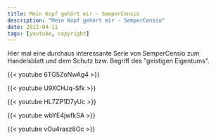 ```yaml
---
title: Mein Kopf gehört mir - SemperCensio
description: "Mein Kopf gehört mir - SemperCensio"
date: 2012-04-11
tags: [youtube, copyright]
---
```


Hier mal eine durchaus interessante Serie von SemperCensio zum
Handelsblatt und dem Schutz bzw. Begriff des "geistigen Eigentums".

{{< youtube 6TG5ZoNwAg4 >}}

{{< youtube U9XCHJq-Sfk >}}

{{< youtube HL7ZP1D7yUc >}}

{{< youtube wbYE4jwfkSA >}}

{{< youtube vOu4rasz8Oc >}}